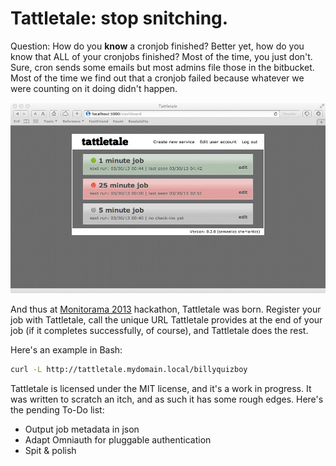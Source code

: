 # Tattletale: stop snitching.

Question: How do you **know** a cronjob finished?
Better yet, how do you know that ALL of your cronjobs finished? Most of the time, you just don't. Sure, cron sends some emails but most admins file those in the bitbucket. Most of the time we find out that a cronjob failed because whatever we were counting on it doing didn't happen.

![Tattletale screenshot](/doc/screenshots/tattletale.jpg?raw=true)

And thus at [Monitorama 2013](http://monitorama.com) hackathon, Tattletale was born. Register your job with Tattletale, call the unique URL Tattletale provides at the end of your job (if it completes successfully, of course), and Tattletale does the rest.

Here's an example in Bash:
```bash
curl -L http://tattletale.mydomain.local/billyquizboy
```

Tattletale is licensed under the MIT license, and it's a work in progress. It was written to scratch an itch, and as such it has some rough edges. Here's the pending To-Do list:

* Output job metadata in json
* Adapt Omniauth for pluggable authentication
* Spit & polish
